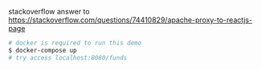 stackoverflow answer to https://stackoverflow.com/questions/74410829/apache-proxy-to-reactjs-page

```sh
# docker is required to run this demo
$ docker-compose up
# try access localhost:8080/funds
```